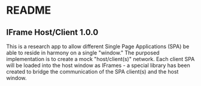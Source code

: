 # README #

## IFrame Host/Client 1.0.0 ##

This is a research app to allow different Single Page Applications (SPA) be able to reside in harmony on a single "window."
The purposed implementation is to create a mock "host/client(s)" network.  Each client SPA will be loaded into the host window as IFrames - a special library has been created to bridge the communication of the SPA client(s) and the host window.